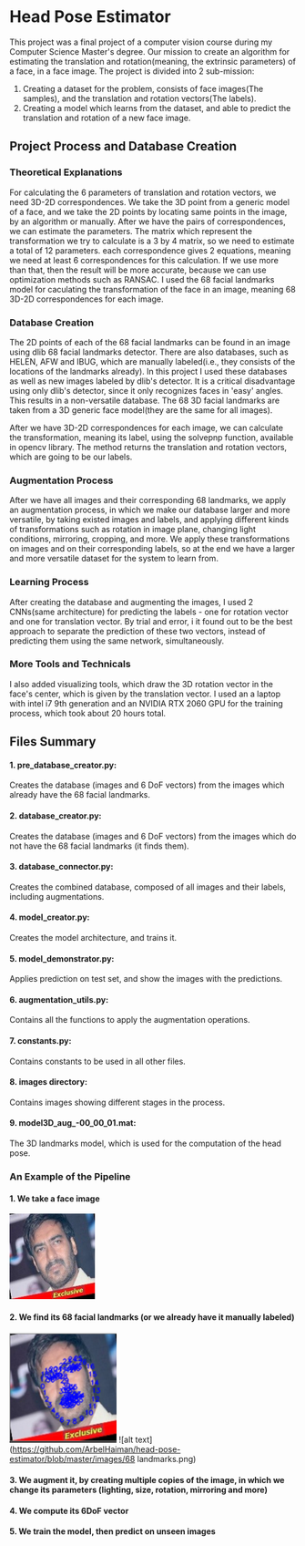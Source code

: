 # Head Pose Estimator
This project was a final project of a computer vision course during my Computer Science Master's degree.
Our mission to create an algorithm for estimating the translation and rotation(meaning, the extrinsic parameters)
of a face, in a face image.
The project is divided into 2 sub-mission:
1. Creating a dataset for the problem, consists of face images(The samples), and the translation and rotation vectors(The labels).
2. Creating a model which learns from the dataset, and able to predict the translation and rotation of a new face image.

## Project Process and Database Creation
### Theoretical Explanations
For calculating the 6 parameters of translation and rotation vectors, we need 3D-2D correspondences. We take the 3D point from a generic model of a face, and we take the 2D points by locating same points in the image, by an algorithm or manually.
After we have the pairs of correspondences, we can estimate the parameters.
The matrix which represent the transformation we try to calculate
is a 3 by 4 matrix, so we need to estimate a total of 12 parameters. each correspondence gives 2 equations, meaning we need at least
6 correspondences for this calculation. If we use more than that, then the result will be more accurate, because we can use optimization 
methods such as RANSAC.
I used the 68 facial landmarks model for caculating the transformation of the face in an image, meaning 68 3D-2D correspondences
for each image.

### Database Creation
The 2D points of each of the 68 facial landmarks can be found in an image using dlib 68 facial landmarks detector.
There are also databases, such as HELEN, AFW and IBUG, which are manually labeled(i.e., they consists of the
locations of the landmarks already).
In this project I used these databases as well as new images labeled by dlib's detector.
It is a critical disadvantage using only dlib's detector, since it only recognizes faces in 'easy' angles.
This results in a non-versatile database.
The 68 3D facial landmarks are taken from a 3D generic face model(they are the same for all images).

After we have 3D-2D correspondences for each image, we can calculate the transformation, meaning its label, using 
the solvepnp function, available in opencv library. The method returns the translation and rotation vectors, which are going to
be our labels.

### Augmentation Process
After we have all images and their corresponding 68 landmarks, we apply an augmentation process, in which we make our database larger and more versatile, by taking existed images and labels, and applying different kinds of transformations such as rotation in image plane, changing light conditions, mirroring, cropping, and more. We apply these transformations on images and on their corresponding labels, so at the end we have a larger and more versatile dataset for the system to learn from.

### Learning Process
After creating the database and augmenting the images, I used 2 CNNs(same architecture) for predicting the labels - one for rotation vector and one for translation vector. By trial and error, i it found out to be the best approach to separate the prediction of these two vectors, instead of predicting them using the same network, simultaneously. 

### More Tools and Technicals
I also added visualizing tools, which draw the 3D rotation vector in the face's center, which is given by the translation vector.
I used an a laptop with intel i7 9th generation and an NVIDIA RTX 2060 GPU for the training process, which took about 20 hours total.

## Files Summary
#### 1. pre_database_creator.py:
   Creates the database (images and 6 DoF vectors) from the images which already have the 68 facial landmarks.
#### 2. database_creator.py:
   Creates the database (images and 6 DoF vectors) from the images which do not have the 68 facial landmarks (it finds them).
#### 3. database_connector.py:
   Creates the combined database, composed of all images and their labels, including augmentations.
#### 4. model_creator.py:
   Creates the model architecture, and trains it.
#### 5. model_demonstrator.py:
   Applies prediction on test set, and show the images with the predictions.
#### 6. augmentation_utils.py:
   Contains all the functions to apply the augmentation operations.
#### 7. constants.py:
   Contains constants to be used in all other files.
#### 8. images directory:
   Contains images showing different stages in the process.
#### 9. model3D_aug_-00_00_01.mat:
   The 3D landmarks model, which is used for the computation of the head pose.


### An Example of the Pipeline
#### 1. We take a face image
![alt text](https://github.com/ArbelHaiman/head-pose-estimator/blob/master/images/original.jpg)

#### 2. We find its 68 facial landmarks (or we already have it manually labeled)
![alt text](https://github.com/ArbelHaiman/head-pose-estimator/blob/master/images/68landmarkslocating.png)
![alt text](https://github.com/ArbelHaiman/head-pose-estimator/blob/master/images/68 landmarks.png)

#### 3. We augment it, by creating multiple copies of the image, in which we change its parameters (lighting, size, rotation, mirroring and more)

#### 4. We compute its 6DoF vector

#### 5. We train the model, then predict on unseen images
